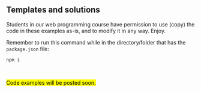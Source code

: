 ## Templates and solutions

Students in our web programming course have permission to use (copy) the code in these examples as-is, and to modify it in any way. Enjoy.

Remember to run this command while in the directory/folder that has the `package.json` file:

```
npm i
```

<br>

<mark>Code examples will be posted soon.</mark>

<br>
